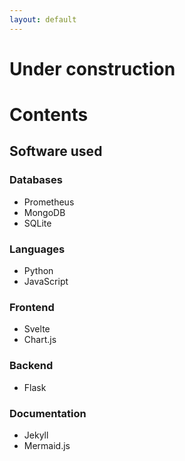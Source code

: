 ```yaml
---
layout: default
---
```


# Under construction


# Contents


## Software used
### Databases
* Prometheus
* MongoDB
* SQLite
### Languages
* Python
* JavaScript
### Frontend
* Svelte
* Chart.js
### Backend
* Flask
### Documentation
* Jekyll
* Mermaid.js

